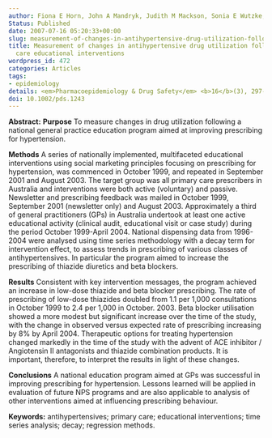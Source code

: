 ```yaml
---
author: Fiona E Horn, John A Mandryk, Judith M Mackson, Sonia E Wutzke, Lynn M Weekes, Rob J Hyndman
Status: Published
date: 2007-07-16 05:20:33+00:00
slug: measurement-of-changes-in-antihypertensive-drug-utilization-following-primary-care-educational-inte
title: Measurement of changes in antihypertensive drug utilization following primary
  care educational interventions
wordpress_id: 472
categories: Articles
tags:
- epidemiology
details: <em>Pharmacoepidemiology & Drug Safety</em> <b>16</b>(3), 297-308
doi: 10.1002/pds.1243
---
```


**Abstract:**
**Purpose** To measure changes in drug utilization following a national general practice education program aimed at improving prescribing for hypertension.

**Methods** A series of nationally implemented, multifaceted educational interventions using social marketing principles focusing on prescribing for hypertension, was commenced in October 1999, and repeated in September 2001 and August 2003. The target group was all primary care prescribers in Australia and interventions were both active (voluntary) and passive.  Newsletter and prescribing feedback was mailed in October 1999, September 2001 (newsletter only) and August 2003. Approximately a third of general practitioners (GPs) in Australia undertook at least one active educational activity (clinical audit, educational visit or case study) during the period October 1999-April 2004. National dispensing data from 1996-2004 were analysed using time series methodology with a decay term for intervention effect, to assess trends in prescribing of various classes of antihypertensives. In particular the program aimed to increase the prescribing of thiazide diuretics and beta blockers.

**Results** Consistent with key intervention messages, the program achieved an increase in low-dose thiazide and beta blocker prescribing. The rate of prescribing of low-dose thiazides doubled from 1.1 per 1,000 consultations in October 1999 to 2.4 per 1,000 in October. 2003. Beta blocker utilisation showed a more modest but significant increase over the time of the study, with the change in observed versus expected rate of prescribing increasing by 8% by April 2004. Therapeutic options for treating hypertension changed markedly in the time of the study with the advent of ACE inhibitor / Angiotensin II antagonists and thiazide combination products. It is important, therefore, to interpret the results in light of these changes.

**Conclusions** A national education program aimed at GPs was successful in improving prescribing for hypertension. Lessons learned will be applied in evaluation of future NPS programs and are also applicable to analysis of other interventions aimed at influencing prescribing behaviour.

**Keywords:** antihypertensives; primary care; educational interventions; time series analysis; decay; regression methods.
